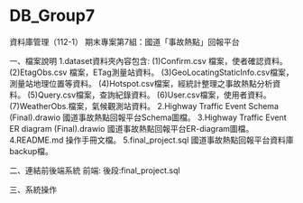 # DB_Group7
資料庫管理（112-1） 期末專案第7組：國道「事故熱點」回報平台

一、檔案說明
1.dataset資料夾內容包含:
(1)Confirm.csv 檔案，使者確認資料。
(2)EtagObs.csv 檔案，ETag測量站資料。
(3)GeoLocatingStaticInfo.csv檔案，測量站地理位置等資料。
(4)Hotspot.csv檔案，經統計整理之事故熱點分析資料。
(5)Query.csv檔案，查詢紀錄資料。
(6)User.csv檔案，使用者資料。
(7)WeatherObs.檔案，氣候觀測站資料。
2.Highway Traffic Event Schema (Final).drawio 國道事故熱點回報平台Schema圖檔。
3.Highway Traffic Event ER diagram (Final).drawio 國道事故熱點回報平台ER-diagram圖檔。
4.README.md 操作手冊文檔。
5.final_project.sql 國道事故熱點回報平台資料庫backup檔。


二、連結前後端系統
前端:
後段:final_project.sql

三、系統操作

